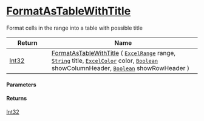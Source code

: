 # [FormatAsTableWithTitle](./ExcelHelper--FormatAsTableWithTitle.md)

Format cells in the range into a table with possible title

| Return<div><a href="#"><img width=225></a></div> | Name<div><a href="#"><img width=525></a></div> | 
| --- | --- | 
| [Int32](https://docs.microsoft.com/en-us/dotnet/api/System.Int32) | [FormatAsTableWithTitle](./ExcelHelper--FormatAsTableWithTitle.md) ( [`ExcelRange`](./ExcelHelper--FormatAsTableWithTitle.md) range, [`String`](https://docs.microsoft.com/en-us/dotnet/api/System.String) title, [`ExcelColor`](./../Excel/ExcelColor.md) color, [`Boolean`](https://docs.microsoft.com/en-us/dotnet/api/System.Boolean) showColumnHeader, [`Boolean`](https://docs.microsoft.com/en-us/dotnet/api/System.Boolean) showRowHeader ) | 


#### Parameters

#### Returns
[Int32](https://docs.microsoft.com/en-us/dotnet/api/System.Int32)<br>
